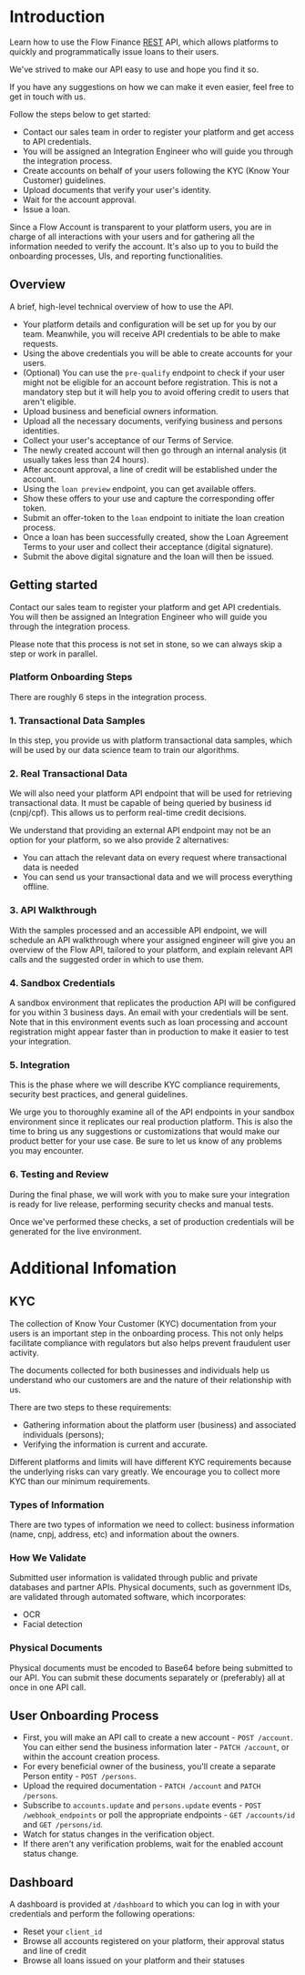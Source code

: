 # Introduction

Learn how to use the Flow Finance [REST](http://en.wikipedia.org/wiki/Representational_State_Transfer) API, which allows platforms to quickly and programmatically issue loans to their users.

We've strived to make our API easy to use and hope you find it so.

If you have any suggestions on how we can make it even easier, feel free to get in touch with us.

Follow the steps below to get started:

  * Contact our sales team in order to register your platform and get access to API credentials.
  * You will be assigned an Integration Engineer who will guide you through the integration process.
  * Create accounts on behalf of your users following the KYC (Know Your Customer) guidelines.
  * Upload documents that verify your user's identity.
  * Wait for the account approval.
  * Issue a loan.

Since a Flow Account is transparent to your platform users, you are in charge of all interactions with your users and for gathering all the information needed to verify the account. It's also up to you to build the onboarding processes, UIs, and reporting functionalities.

## Overview

A brief, high-level technical overview of how to use the API.

* Your platform details and configuration will be set up for you by our team. Meanwhile, you will receive API credentials to be able to make requests.
* Using the above credentials you will be able to create accounts for your users.
* (Optional) You can use the `pre-qualify` endpoint to check if your user might not be eligible for an account before registration. This is not a mandatory step but it will help you to avoid offering credit to users that aren't eligible.
* Upload business and beneficial owners information.
* Upload all the necessary documents, verifying business and persons identities.
* Collect your user's acceptance of our Terms of Service.
* The newly created account will then go through an internal analysis (it usually takes less than 24 hours).
* After account approval, a line of credit will be established under the account.
* Using the `loan preview` endpoint, you can get available offers.
* Show these offers to your use and capture the corresponding offer token.
* Submit an offer-token to the `loan` endpoint to initiate the loan creation process.
* Once a loan has been successfully created, show the Loan Agreement Terms to your user and collect their acceptance (digital signature).
* Submit the above digital signature and the loan will then be issued.


## Getting started

<aside class="notice">
Contact our sales team to register your platform and get API credentials.
You will then be assigned an Integration Engineer who will guide you through the integration process.

Please note that this process is not set in stone, so we can always skip a step or work in parallel.
</aside>

### Platform Onboarding Steps
There are roughly 6 steps in the integration process.

### 1. Transactional Data Samples
In this step, you provide us with platform transactional data samples, which will be used by our data science team to train our algorithms.

### 2. Real Transactional Data
We will also need your platform API endpoint that will be used for retrieving transactional data. It must be capable of being queried by business id (cnpj/cpf). This allows us to perform real-time credit decisions.

We understand that providing an external API endpoint may not be an option for your platform, so we also provide 2 alternatives:
* You can attach the relevant data on every request where transactional data is needed
* You can send us your transactional data and we will process everything offline.

### 3. API Walkthrough
With the samples processed and an accessible API endpoint, we will schedule an API walkthrough where your assigned engineer will give you an overview of the Flow API, tailored to your platform, and explain relevant API calls and the suggested order in which to use them.

### 4. Sandbox Credentials
A sandbox environment that replicates the production API will be configured for you within 3 business days.
An email with your credentials will be sent. Note that in this environment events such as loan processing and account registration might appear faster than in production to make it easier to test your integration.

### 5. Integration
This is the phase where we will describe KYC compliance requirements, security best practices, and general guidelines.

We urge you to thoroughly examine all of the API endpoints in your sandbox environment since it replicates our real production platform. This is also the time to bring us any suggestions or customizations that would make our product better for your use case. Be sure to let us know of any problems you may encounter.

### 6. Testing and Review
During the final phase, we will work with you to make sure your integration is ready for live release, performing security checks and manual tests.

Once we've performed these checks, a set of production credentials will be generated for the live environment.

# Additional Infomation

## KYC

The collection of Know Your Customer (KYC) documentation from your users is an important step in the onboarding process.
This not only helps facilitate compliance with regulators but also helps prevent fraudulent user activity.

The documents collected for both businesses and individuals help us understand who our customers are and the nature of their relationship with us.

There are two steps to these requirements:
  * Gathering information about the platform user (business) and associated individuals (persons);
  * Verifying the information is current and accurate.

Different platforms and limits will have different KYC requirements because the underlying risks can vary greatly. We encourage you to collect more KYC than our minimum requirements.

### Types of Information

There are two types of information we need to collect: business information (name, cnpj, address, etc) and information about the owners.


### How We Validate
Submitted user information is validated through public and private databases and partner APIs.
Physical documents, such as government IDs, are validated through automated software, which incorporates:

  * OCR
  * Facial detection


### Physical Documents
Physical documents must be encoded to Base64 before being submitted to our API.
You can submit these documents separately or (preferably) all at once in one API call.


## User Onboarding Process

  * First, you will make an API call to create a new account - `POST /account`. You can either send the business information later - `PATCH /account`, or within the account creation process.
  * For every beneficial owner of the business, you'll create a separate Person entity - `POST /persons`.
  * Upload the required documentation - `PATCH /account` and `PATCH /persons`.
  * Subscribe to `accounts.update` and `persons.update` events - `POST /webhook_endpoints` or poll the appropriate endpoints - `GET /accounts/id` and `GET /persons/id`.
  * Watch for status changes in the verification object.
  * If there aren't any verification problems, wait for the enabled account status change.


## Dashboard

A dashboard is provided at `/dashboard` to which you can log in with your credentials and perform the following operations:
- Reset your `client_id`
- Browse all accounts registered on your platform, their approval status and line of credit
- Browse all loans issued on your platform and their statuses
